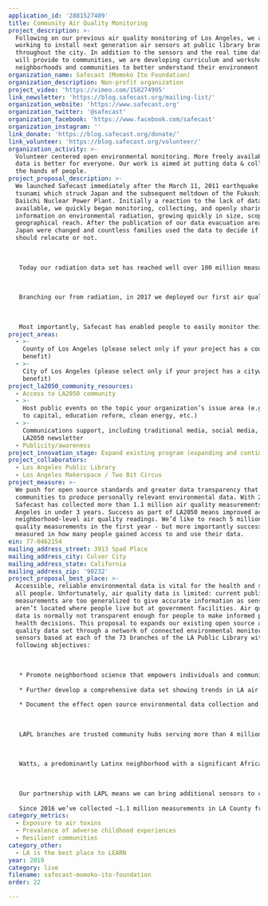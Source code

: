 ```yaml
---
application_id: '2881527409'
title: Community Air Quality Monitoring
project_description: >-
  Following on our previous air quality monitoring of Los Angeles, we are
  working to install next generation air sensors at public library branches
  throughout the city. In addition to the sensors and the real time data they
  will provide to communities, we are developing curriculum and workshops for
  neighborhoods and communities to better understand their environment.
organization_name: Safecast (Momoko Ito Foundation)
organization_description: Non-profit organization
project_video: 'https://vimeo.com/158274995'
link_newsletter: 'https://blog.safecast.org/mailing-list/'
organization_website: 'https://www.safecast.org'
organization_twitter: '@safecast'
organization_facebook: 'https://www.facebook.com/safecast'
organization_instagram: ''
link_donate: 'https://blog.safecast.org/donate/'
link_volunteer: 'https://blog.safecast.org/volunteer/'
organization_activity: >-
  Volunteer centered open environmental monitoring. More freely available open
  data is better for everyone. Our work is aimed at putting data & collection in
  the hands of people.
project_proposal_description: >-
  We launched Safecast immediately after the March 11, 2011 earthquake and
  tsunami which struck Japan and the subsequent meltdown of the Fukushima
  Daiichi Nuclear Power Plant. Initially a reaction to the lack of data
  available, we quickly began monitoring, collecting, and openly sharing
  information on environmental radiation, growing quickly in size, scope, and
  geographical reach. After the publication of our data evacuation areas in
  Japan were changed and countless families used the data to decide if they
  should relocate or not.
   
   
   
   Today our radiation data set has reached well over 100 million measurements and is the largest ever of its kind. Safecast data is known to be of excellent quality due to its being unbiased and transparently collected by individual volunteers. Safecast radiation data has been used by individuals to make decisions around their own safety and potential radiation exposure, research scientists, governments, and even artists. In 2018 Popular Mechanics declared that "Safecast has revolutionized citizen science."
   
   
   
   Branching our from radiation, in 2017 we deployed our first air quality monitors in and around Los Angeles and have collected and published approximately 1.1 million discrete and verifiable measurements.
   
   
   
   Most importantly, Safecast has enabled people to easily monitor their own homes and environments, and to free themselves of dependence on government and other institutions for this kind of essential information. We are happy to be playing a major continuing role in the emergence of technically competent citizen efforts worldwide.
project_areas:
  - >-
    County of Los Angeles (please select only if your project has a countywide
    benefit)
  - >-
    City of Los Angeles (please select only if your project has a citywide
    benefit)
project_la2050_community_resources:
  - Access to LA2050 community
  - >-
    Host public events on the topic your organization’s issue area (e.g. access
    to capital, education reform, clean energy, etc.) 
  - >-
    Communications support, including traditional media, social media, and
    LA2050 newsletter
  - Publicity/awareness
project_innovation_stage: Expand existing program (expanding and continuing ongoing successful projects)
project_collaborators:
  - Los Angeles Public Library
  - Los Angeles Makerspace / Two Bit Circus
project_measure: >-
  We push for open source standards and greater data transparency that enables
  communities to produce personally relevant environmental data. With 20 sensors
  Safecast has collected more than 1.1 million air quality measurements in Los
  Angeles in under 3 years. Success as part of LA2050 means improved access to
  neighborhood-level air quality readings. We’d like to reach 5 million air
  quality measurements in the first year - but more importantly success will be
  measured in how many people gained access to and use their data.
ein: 77-0462154
mailing_address_street: 3913 Spad Place
mailing_address_city: Culver City
mailing_address_state: California
mailing_address_zip: '90232'
project_proposal_best_place: >-
  Accessible, reliable environmental data is vital for the health and safety of
  all people. Unfortunately, air quality data is limited: current public
  measurements are too generalized to give accurate information as sensors
  aren’t located where people live but at government facilities. Air quality
  data is normally not transparent enough for people to make informed personal
  health decisions. This proposal to expands our existing open source air
  quality data set through a network of connected environmental monitoring
  sensors based at each of the 73 branches of the LA Public Library with the
  following objectives:
   
   
   
   * Promote neighborhood science that empowers individuals and communities in their personal health decision making
   
   * Further develop a comprehensive data set showing trends in LA air quality by neighborhood
   
   * Document the effect open source environmental data collection and environmental data use has on individuals’ and communities’ abilities to access public services, interact with local governments, and positively affect an individual’s personal choices to address climate change
   
   
   
   LAPL branches are trusted community hubs serving more than 4 million Angelenos last year. LAPL’s goal is to serve all neighborhoods equally, however, poorer neighborhoods make use of library services to a much greater degree than affluent ones. LAPL reports that 32% of library patrons do not have connectivity outside of the library. 60% of the people using library-based STEAM programs serve are low income, 53% are Latinx, and 12% African American. 
   
   
   
   Watts, a predominantly Latinx neighborhood with a significant African American population, has two library branches serving two zip codes. The Mark Twain Branch is adjacent to the 110 freeway and the Alma Reaves Woods Branch is located near a park. By increasing air quality monitoring in these two locations, Watts residents will have real-time particulate matter readings at these two sites. With greater granularity we can see changing PM patterns and communicate findings immediately and directly. Safecast’s 24 hour and 30 day mapped visualizations allow residents to see how markedly air quality changes from one location to another and what emerging trends are occurring.
   
   
   
   Our partnership with LAPL means we can bring additional sensors to communities where people may not otherwise be able to afford the devices or do not have internet connections to access and use the Safecast air quality data set. Safecast will publicize real-time measurements to all library patrons and will provide data and environmental literacy modules supporting LAPL’s technology programs. These two activities will integrate the data into resident’s everyday lives.
   
   Since 2016 we’ve collected ~1.1 million measurements in LA County from 20 stationary devices. We have much yet to do in making LA the best place to LIVE. Thank you!
category_metrics:
  - Exposure to air toxins
  - Prevalence of adverse childhood experiences
  - Resilient communities
category_other:
  - LA is the best place to LEARN
year: 2019
category: live
filename: safecast-momoko-ito-foundation
order: 22

---
```

